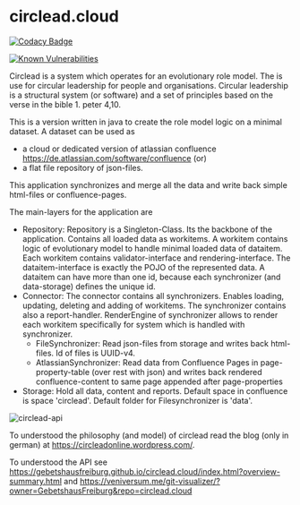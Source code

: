 # circlead.cloud

[![Codacy Badge](https://api.codacy.com/project/badge/Grade/32b70fdfef5e4fb59beecbb26d292789)](https://app.codacy.com/app/matthiaw/circlead.cloud?utm_source=github.com&utm_medium=referral&utm_content=GebetshausFreiburg/circlead.cloud&utm_campaign=Badge_Grade_Dashboard)

[![Known Vulnerabilities](https://snyk.io/test/github/GebetshausFreiburg/circlead.cloud/badge.svg)](https://snyk.io/test/github/GebetshausFreiburg/circlead.cloud/badge.svg) 

Circlead is a system which operates for an evolutionary role model. The is use for circular leadership for people and organisations. Circular leadership is a structural system (or software) and a set of principles based on the verse in the bible 1. peter 4,10.

This is a version written in java to create the role model logic on a minimal dataset. A dataset can be used as
* a cloud or dedicated version of atlassian confluence https://de.atlassian.com/software/confluence (or)
* a flat file repository of json-files.

This application synchronizes and merge all the data and write back simple html-files or confluence-pages. 

The main-layers for the application are
* Repository: Repository is a Singleton-Class. Its the backbone of the application. Contains all loaded data as workitems. A workitem contains logic of evolutionary model to handle minimal loaded data of dataitem. Each workitem contains validator-interface and rendering-interface. The dataitem-interface is exactly the POJO of the represented data. A dataitem can have more than one id, because each synchronizer (and data-storage) defines the unique id.
* Connector: The connector contains all synchronizers. Enables loading, updating, deleting and adding of workitems. The synchronizer contains also a report-handler. RenderEngine of synchronizer allows to render each workitem specifically for system which is handled with synchronizer.
  * FileSynchronizer: Read json-files from storage and writes back html-files. Id of files is UUID-v4.
  * AtlassianSynchronizer: Read data from Confluence Pages in page-property-table (over rest with json) and writes back rendered confluence-content to same page appended after page-properties
* Storage: Hold all data, content and reports. Default space in confluence is space 'circlead'. Default folder for Filesynchronizer is 'data'.

![circlead-api](https://github.com/GebetshausFreiburg/circlead.cloud/blob/master/ressources/circlead-api.jpg)

To understood the philosophy (and model) of circlead read the blog (only in german) at https://circleadonline.wordpress.com/.

To understood the API see https://gebetshausfreiburg.github.io/circlead.cloud/index.html?overview-summary.html and https://veniversum.me/git-visualizer/?owner=GebetshausFreiburg&repo=circlead.cloud

